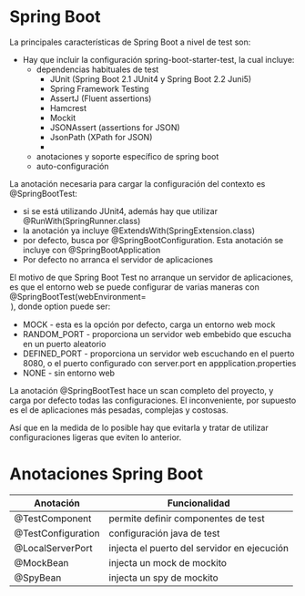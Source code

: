 # Spring Boot

La principales características de Spring Boot a nivel de test son:

* Hay que incluir la configuración spring-boot-starter-test, la cual incluye:
  * dependencias habituales de test
    * JUnit (Spring Boot 2.1 JUnit4 y Spring Boot 2.2 Juni5)
    * Spring Framework Testing 
    * AssertJ (Fluent assertions)
    * Hamcrest
    * Mockit
    * JSONAssert (assertions for JSON)
    * JsonPath (XPath for JSON)
    * 
  * anotaciones y soporte específico de spring boot
  * auto-configuración

La anotación necesaria para cargar la configuración del contexto es @SpringBootTest:
* si se está utilizando JUnit4, además hay que utilizar @RunWith(SpringRunner.class)
* la anotación ya incluye @ExtendsWith(SpringExtension.class)
* por defecto, busca por @SpringBootConfiguration. Esta anotación se incluye con @SpringBootApplication
* Por defecto no arranca el servidor de aplicaciones

El motivo de que Spring Boot Test no arranque un servidor de aplicaciones, es que el entorno web se puede configurar de varias maneras con @SpringBootTest(webEnvironment=<option>), donde option puede ser:
* MOCK - esta es la opción por defecto, carga un entorno web mock
* RANDOM_PORT - proporciona un servidor web embebido que escucha en un puerto aleatorio
* DEFINED_PORT - proporciona un servidor web escuchando en el puerto 8080, o el puerto configurado con server.port en appplication.properties
* NONE - sin entorno web

La anotación @SpringBootTest hace un scan completo del proyecto, y carga por defecto todas las configuraciones. El inconveniente, por supuesto es el de aplicaciones más pesadas, complejas y costosas. 

Así que en la medida de lo posible hay que evitarla y tratar de utilizar configuraciones ligeras que eviten lo anterior.

# Anotaciones Spring Boot 


Anotación | Funcionalidad
---------|----------
 @TestComponent | permite definir componentes de test|
 @TestConfiguration | configuración java de test|
 @LocalServerPort | injecta el puerto del servidor en ejecución |
 @MockBean | injecta un mock de mockito|
 @SpyBean | injecta un spy de mockito|


